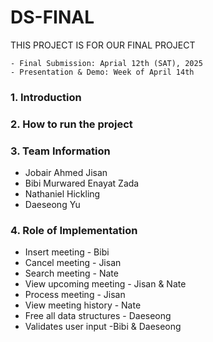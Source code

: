 # DS-FINAL
THIS PROJECT IS FOR OUR FINAL PROJECT 

```
- Final Submission: Aprial 12th (SAT), 2025
- Presentation & Demo: Week of April 14th
```
### 1. Introduction

### 2. How to run the project

### 3. Team Information
- Jobair Ahmed Jisan
- Bibi Murwared Enayat Zada
- Nathaniel Hickling
- Daeseong Yu
### 4. Role of Implementation
- Insert meeting - Bibi
- Cancel meeting - Jisan
- Search meeting - Nate
- View upcoming meeting - Jisan & Nate
- Process meeting - Jisan
- View meeting history - Nate
- Free all data structures - Daeseong
- Validates user input -Bibi & Daeseong

